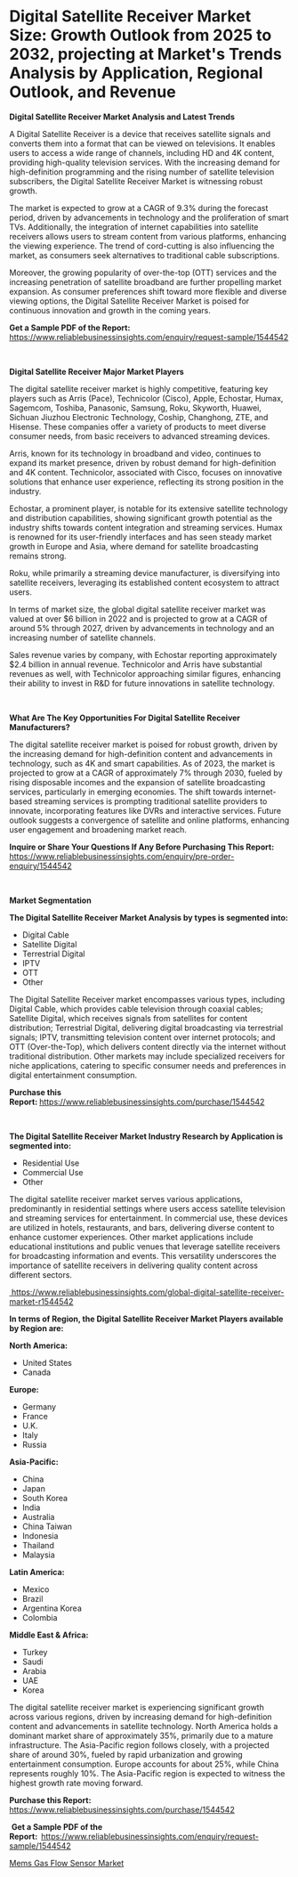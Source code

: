 <p><h1>Digital Satellite Receiver Market Size: Growth Outlook from 2025 to 2032, projecting at Market's Trends Analysis by Application, Regional Outlook, and Revenue</h1></p><p><strong>Digital Satellite Receiver Market Analysis and Latest Trends</strong></p>
<p><p>A Digital Satellite Receiver is a device that receives satellite signals and converts them into a format that can be viewed on televisions. It enables users to access a wide range of channels, including HD and 4K content, providing high-quality television services. With the increasing demand for high-definition programming and the rising number of satellite television subscribers, the Digital Satellite Receiver Market is witnessing robust growth.</p><p>The market is expected to grow at a CAGR of 9.3% during the forecast period, driven by advancements in technology and the proliferation of smart TVs. Additionally, the integration of internet capabilities into satellite receivers allows users to stream content from various platforms, enhancing the viewing experience. The trend of cord-cutting is also influencing the market, as consumers seek alternatives to traditional cable subscriptions.</p><p>Moreover, the growing popularity of over-the-top (OTT) services and the increasing penetration of satellite broadband are further propelling market expansion. As consumer preferences shift toward more flexible and diverse viewing options, the Digital Satellite Receiver Market is poised for continuous innovation and growth in the coming years.</p></p>
<p><strong>Get a Sample PDF of the Report:&nbsp;</strong> <a href="https://www.reliablebusinessinsights.com/enquiry/request-sample/1544542?utm_campaign=2811&utm_medium=2&utm_source=Github&utm_content=ia&utm_term=06042025&utm_id=digital-satellite-receiver">https://www.reliablebusinessinsights.com/enquiry/request-sample/1544542</a></p>
<p>&nbsp;</p>
<p><strong>Digital Satellite Receiver Major Market Players</strong></p>
<p><p>The digital satellite receiver market is highly competitive, featuring key players such as Arris (Pace), Technicolor (Cisco), Apple, Echostar, Humax, Sagemcom, Toshiba, Panasonic, Samsung, Roku, Skyworth, Huawei, Sichuan Jiuzhou Electronic Technology, Coship, Changhong, ZTE, and Hisense. These companies offer a variety of products to meet diverse consumer needs, from basic receivers to advanced streaming devices.</p><p>Arris, known for its technology in broadband and video, continues to expand its market presence, driven by robust demand for high-definition and 4K content. Technicolor, associated with Cisco, focuses on innovative solutions that enhance user experience, reflecting its strong position in the industry.</p><p>Echostar, a prominent player, is notable for its extensive satellite technology and distribution capabilities, showing significant growth potential as the industry shifts towards content integration and streaming services. Humax is renowned for its user-friendly interfaces and has seen steady market growth in Europe and Asia, where demand for satellite broadcasting remains strong.</p><p>Roku, while primarily a streaming device manufacturer, is diversifying into satellite receivers, leveraging its established content ecosystem to attract users.</p><p>In terms of market size, the global digital satellite receiver market was valued at over $6 billion in 2022 and is projected to grow at a CAGR of around 5% through 2027, driven by advancements in technology and an increasing number of satellite channels.</p><p>Sales revenue varies by company, with Echostar reporting approximately $2.4 billion in annual revenue. Technicolor and Arris have substantial revenues as well, with Technicolor approaching similar figures, enhancing their ability to invest in R&D for future innovations in satellite technology.</p></p>
<p>&nbsp;</p>
<p><strong>What Are The Key Opportunities For Digital Satellite Receiver Manufacturers?</strong></p>
<p><p>The digital satellite receiver market is poised for robust growth, driven by the increasing demand for high-definition content and advancements in technology, such as 4K and smart capabilities. As of 2023, the market is projected to grow at a CAGR of approximately 7% through 2030, fueled by rising disposable incomes and the expansion of satellite broadcasting services, particularly in emerging economies. The shift towards internet-based streaming services is prompting traditional satellite providers to innovate, incorporating features like DVRs and interactive services. Future outlook suggests a convergence of satellite and online platforms, enhancing user engagement and broadening market reach.</p></p>
<p><strong>Inquire or Share Your Questions If Any Before Purchasing This Report:</strong> <a href="https://www.reliablebusinessinsights.com/enquiry/pre-order-enquiry/1544542?utm_campaign=2811&utm_medium=2&utm_source=Github&utm_content=ia&utm_term=06042025&utm_id=digital-satellite-receiver">https://www.reliablebusinessinsights.com/enquiry/pre-order-enquiry/1544542</a></p>
<p>&nbsp;</p>
<p><strong>Market Segmentation</strong></p>
<p><strong>The Digital Satellite Receiver Market Analysis by types is segmented into:</strong></p>
<p><ul><li>Digital Cable</li><li>Satellite Digital</li><li>Terrestrial Digital</li><li>IPTV</li><li>OTT</li><li>Other</li></ul></p>
<p><p>The Digital Satellite Receiver market encompasses various types, including Digital Cable, which provides cable television through coaxial cables; Satellite Digital, which receives signals from satellites for content distribution; Terrestrial Digital, delivering digital broadcasting via terrestrial signals; IPTV, transmitting television content over internet protocols; and OTT (Over-the-Top), which delivers content directly via the internet without traditional distribution. Other markets may include specialized receivers for niche applications, catering to specific consumer needs and preferences in digital entertainment consumption.</p></p>
<p><strong>Purchase this Report:&nbsp;</strong><a href="https://www.reliablebusinessinsights.com/purchase/1544542?utm_campaign=2811&utm_medium=2&utm_source=Github&utm_content=ia&utm_term=06042025&utm_id=digital-satellite-receiver">https://www.reliablebusinessinsights.com/purchase/1544542</a></p>
<p>&nbsp;</p>
<p><strong>The Digital Satellite Receiver Market Industry Research by Application is segmented into:</strong></p>
<p><ul><li>Residential Use</li><li>Commercial Use</li><li>Other</li></ul></p>
<p><p>The digital satellite receiver market serves various applications, predominantly in residential settings where users access satellite television and streaming services for entertainment. In commercial use, these devices are utilized in hotels, restaurants, and bars, delivering diverse content to enhance customer experiences. Other market applications include educational institutions and public venues that leverage satellite receivers for broadcasting information and events. This versatility underscores the importance of satellite receivers in delivering quality content across different sectors.</p></p>
<p><a href="https://www.reliablebusinessinsights.com/global-digital-satellite-receiver-market-r1544542?utm_campaign=2811&utm_medium=2&utm_source=Github&utm_content=ia&utm_term=06042025&utm_id=digital-satellite-receiver">&nbsp;https://www.reliablebusinessinsights.com/global-digital-satellite-receiver-market-r1544542</a></p>
<p><strong>In terms of Region, the Digital Satellite Receiver Market Players available by Region are:</strong></p>
<p>
    <p> <strong> North America: </strong>
        <ul>
            <li>United States</li>
            <li>Canada</li>
        </ul>
        </p> 
    <p> <strong> Europe: </strong>
        <ul>
            <li>Germany</li>
            <li>France</li>
            <li>U.K.</li>
            <li>Italy</li>
            <li>Russia</li>
        </ul>
        </p> 
    <p> <strong> Asia-Pacific: </strong>
        <ul>
            <li>China</li>
            <li>Japan</li>
            <li>South Korea</li>
            <li>India</li>
            <li>Australia</li>
            <li>China Taiwan</li>
            <li>Indonesia</li>
            <li>Thailand</li>
            <li>Malaysia</li>
        </ul>
        </p> 
    <p> <strong> Latin America: </strong>
        <ul>
            <li>Mexico</li>
            <li>Brazil</li>
            <li>Argentina Korea</li>
            <li>Colombia</li>
        </ul>
        </p> 
    <p> <strong> Middle East & Africa: </strong>
        <ul>
            <li>Turkey</li>
            <li>Saudi</li>
            <li>Arabia</li>
            <li>UAE</li>
            <li>Korea</li>
        </ul>
    </p>
    </p>
<p><p>The digital satellite receiver market is experiencing significant growth across various regions, driven by increasing demand for high-definition content and advancements in satellite technology. North America holds a dominant market share of approximately 35%, primarily due to a mature infrastructure. The Asia-Pacific region follows closely, with a projected share of around 30%, fueled by rapid urbanization and growing entertainment consumption. Europe accounts for about 25%, while China represents roughly 10%. The Asia-Pacific region is expected to witness the highest growth rate moving forward.</p></p>
<p><strong>Purchase this Report: </strong><a href="https://www.reliablebusinessinsights.com/purchase/1544542?utm_campaign=2811&utm_medium=2&utm_source=Github&utm_content=ia&utm_term=06042025&utm_id=digital-satellite-receiver">https://www.reliablebusinessinsights.com/purchase/1544542</a></p>
<p>&nbsp;<strong>Get a Sample PDF of the Report:&nbsp;&nbsp;</strong><a href="https://www.reliablebusinessinsights.com/enquiry/request-sample/1544542?utm_campaign=2811&utm_medium=2&utm_source=Github&utm_content=ia&utm_term=06042025&utm_id=digital-satellite-receiver">https://www.reliablebusinessinsights.com/enquiry/request-sample/1544542</a></p>
<p><strong></strong></p>
<p><p><a href="https://github.com/tumacaakesha78/Market-Research-Report-List-1/blob/main/mems-gas-flow-sensor-market.md?utm_campaign=2811&utm_medium=2&utm_source=Github&utm_content=ia&utm_term=06042025&utm_id=digital-satellite-receiver">Mems Gas Flow Sensor Market</a></p></p>